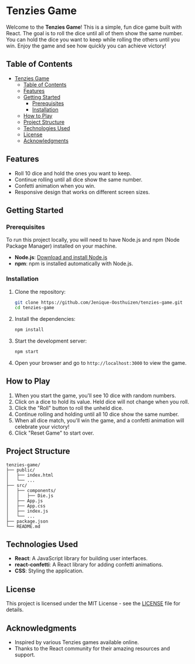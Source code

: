 # Tenzies Game

Welcome to the **Tenzies Game**! This is a simple, fun dice game built with React. The goal is to roll the dice until all of them show the same number. You can hold the dice you want to keep while rolling the others until you win. Enjoy the game and see how quickly you can achieve victory!

## Table of Contents
- [Tenzies Game](#tenzies-game)
  - [Table of Contents](#table-of-contents)
  - [Features](#features)
  - [Getting Started](#getting-started)
    - [Prerequisites](#prerequisites)
    - [Installation](#installation)
  - [How to Play](#how-to-play)
  - [Project Structure](#project-structure)
  - [Technologies Used](#technologies-used)
  - [License](#license)
  - [Acknowledgments](#acknowledgments)

## Features
- Roll 10 dice and hold the ones you want to keep.
- Continue rolling until all dice show the same number.
- Confetti animation when you win.
- Responsive design that works on different screen sizes.

## Getting Started

### Prerequisites
To run this project locally, you will need to have Node.js and npm (Node Package Manager) installed on your machine.

- **Node.js**: [Download and install Node.js](https://nodejs.org/)
- **npm**: npm is installed automatically with Node.js.

### Installation
1. Clone the repository:
   ```bash
   git clone https://github.com/Jenique-Oosthuizen/tenzies-game.git
   cd tenzies-game
   ```

2. Install the dependencies:
   ```bash
   npm install
   ```

3. Start the development server:
   ```bash
   npm start
   ```

4. Open your browser and go to `http://localhost:3000` to view the game.

## How to Play
1. When you start the game, you'll see 10 dice with random numbers.
2. Click on a dice to hold its value. Held dice will not change when you roll.
3. Click the "Roll" button to roll the unheld dice.
4. Continue rolling and holding until all 10 dice show the same number.
5. When all dice match, you'll win the game, and a confetti animation will celebrate your victory!
6. Click "Reset Game" to start over.

## Project Structure
```
tenzies-game/
├── public/
│   ├── index.html
│   └── ...
├── src/
│   ├── components/
│   │   ├── Die.js
│   ├── App.js
│   ├── App.css
│   ├── index.js
│   └── ...
├── package.json
└── README.md
```

## Technologies Used
- **React**: A JavaScript library for building user interfaces.
- **react-confetti**: A React library for adding confetti animations.
- **CSS**: Styling the application.

## License
This project is licensed under the MIT License - see the [LICENSE](LICENSE) file for details.

## Acknowledgments
- Inspired by various Tenzies games available online.
- Thanks to the React community for their amazing resources and support.